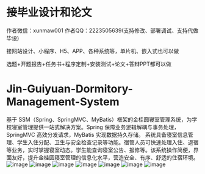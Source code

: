 # 接毕业设计和论文
作者微信：xunmaw001  作者QQ：2223505639(支持修改、部署调试、支持代做毕设)

接网站设计、小程序、H5、APP、各种系统等，单片机、嵌入式也可以做

选题+开题报告+任务书+程序定制+安装测试+论文+答辩PPT都可以做
# Jin-Guiyuan-Dormitory-Management-System
基于 SSM（Spring、SpringMVC、MyBatis）框架的金桂圆寝室管理系统，为学校寝室管理提供一站式解决方案。Spring 保障业务逻辑解耦与事务处理，SpringMVC 高效分发请求，MyBatis 实现数据持久存储。  系统具备寝室信息管理、学生入住分配、卫生与安全检查记录等功能。宿管人员可快速处理入住、退宿等业务，实时掌握寝室动态。学生能查询寝室公告、报修等。该系统操作简便，界面友好，提升金桂圆寝室管理的信息化水平，营造安全、有序、舒适的住宿环境。 
![image](https://github.com/user-attachments/assets/53603158-2eb5-4e21-899e-2e75c4aca91f)
![image](https://github.com/user-attachments/assets/f1b2c976-2e54-41a8-a78d-ca94ca1c967e)
![image](https://github.com/user-attachments/assets/de365f43-53c5-48f5-8d53-68341337b460)
![image](https://github.com/user-attachments/assets/96cc1cb4-ad96-46c6-b679-ff84af5e72d9)
![image](https://github.com/user-attachments/assets/b1d68435-400c-45c3-b1be-364ddff61924)
![image](https://github.com/user-attachments/assets/ff07c16b-44cf-4971-b6b8-ac85c7bca0ec)
![image](https://github.com/user-attachments/assets/675142dc-c846-4bf1-a114-d50a6f1d74a0)
